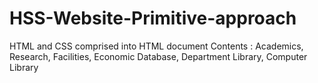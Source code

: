# HSS-Website-Primitive-approach

HTML and CSS comprised into HTML document
Contents : Academics, Research, Facilities, Economic Database, Department Library, Computer Library
